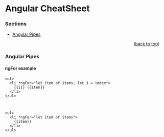 
# Angular CheatSheet



### Sections


* [Angular Pipes](https://github.com/thewasiullah/cheatsheets/edit/main/angular.md#angular-pipes)

<p align="right">(<a href="#top">back to top</a>)</p>



### Angular Pipes


#### ngFor example
```angular
<ul>
  <li *ngFor="let item of items; let i = index">
    {{i}} {{item}}
  </li>
</ul>



<ul>
  <li *ngFor="let item of items">
    {{item}}
  </li>
</ul>
```

